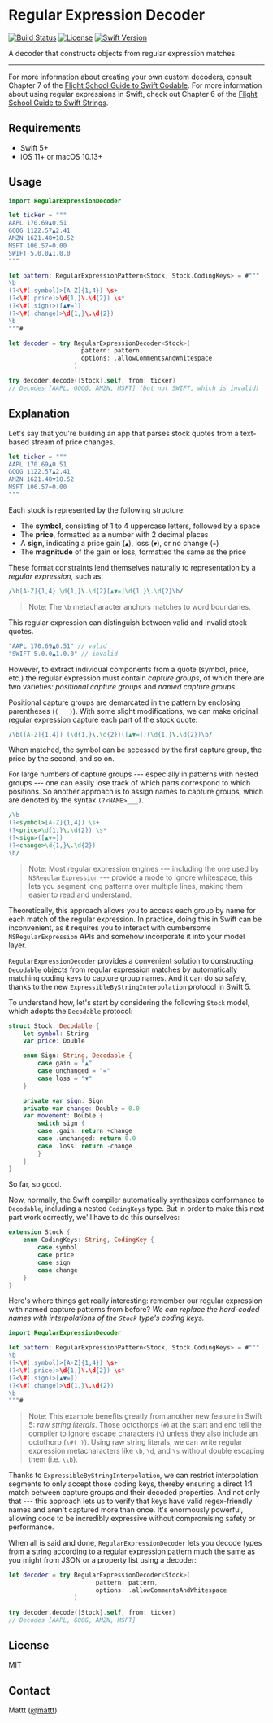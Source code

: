# Regular Expression Decoder

[![Build Status][build status badge]][build status]
[![License][license badge]][license]
[![Swift Version][swift version badge]][swift version]

A decoder that constructs objects from regular expression matches.

---

For more information about creating your own custom decoders,
consult Chapter 7 of the
[Flight School Guide to Swift Codable](https://flight.school/books/codable).
For more information about using regular expressions in Swift,
check out Chapter 6 of the
[Flight School Guide to Swift Strings](https://flight.school/books/strings).

## Requirements

- Swift 5+
- iOS 11+ or macOS 10.13+

## Usage

```swift
import RegularExpressionDecoder

let ticker = """
AAPL 170.69▲0.51
GOOG 1122.57▲2.41
AMZN 1621.48▼18.52
MSFT 106.57=0.00
SWIFT 5.0.0▲1.0.0
"""

let pattern: RegularExpressionPattern<Stock, Stock.CodingKeys> = #"""
\b
(?<\#(.symbol)>[A-Z]{1,4}) \s+
(?<\#(.price)>\d{1,}\.\d{2}) \s*
(?<\#(.sign)>([▲▼=])
(?<\#(.change)>\d{1,}\.\d{2})
\b
"""#

let decoder = try RegularExpressionDecoder<Stock>(
                    pattern: pattern,
                    options: .allowCommentsAndWhitespace
                  )

try decoder.decode([Stock].self, from: ticker)
// Decodes [AAPL, GOOG, AMZN, MSFT] (but not SWIFT, which is invalid)
```

## Explanation

Let's say that you're building an app that parses stock quotes
from a text-based stream of price changes.

```swift
let ticker = """
AAPL 170.69▲0.51
GOOG 1122.57▲2.41
AMZN 1621.48▼18.52
MSFT 106.57=0.00
"""
```

Each stock is represented by the following structure:

- The **symbol**, consisting of 1 to 4 uppercase letters, followed by a space
- The **price**, formatted as a number with 2 decimal places
- A **sign**, indicating a price gain (`▲`), loss (`▼`), or no change (`=`)
- The **magnitude** of the gain or loss, formatted the same as the price

These format constraints lend themselves naturally
to representation by a <dfn>regular expression</dfn>,
such as:

```perl
/\b[A-Z]{1,4} \d{1,}\.\d{2}[▲▼=]\d{1,}\.\d{2}\b/
```

> Note:
> The `\b` metacharacter anchors matches to word boundaries.

This regular expression can distinguish between
valid and invalid stock quotes.

```swift
"AAPL 170.69▲0.51" // valid
"SWIFT 5.0.0▲1.0.0" // invalid
```

However, to extract individual components from a quote
(symbol, price, etc.)
the regular expression must contain <dfn>capture groups</dfn>,
of which there are two varieties:
<dfn>positional capture groups</dfn> and
<dfn>named capture groups</dfn>.

Positional capture groups are demarcated in the pattern
by enclosing parentheses (`(___)`).
With some slight modifications,
we can make original regular expression capture each part of the stock quote:

```perl
/\b([A-Z]{1,4}) (\d{1,}\.\d{2})([▲▼=])(\d{1,}\.\d{2})\b/
```

When matched,
the symbol can be accessed by the first capture group,
the price by the second,
and so on.

For large numbers of capture groups ---
especially in patterns with nested groups ---
one can easily lose track of which parts correspond to which positions.
So another approach is to assign names to capture groups,
which are denoted by the syntax `(?<NAME>___)`.

```perl
/\b
(?<symbol>[A-Z]{1,4}) \s+
(?<price>\d{1,}\.\d{2}) \s*
(?<sign>([▲▼=])
(?<change>\d{1,}\.\d{2})
\b/
```

> Note:
> Most regular expression engines ---
> including the one used by `NSRegularExpression` ---
> provide a mode to ignore whitespace;
> this lets you segment long patterns over multiple lines,
> making them easier to read and understand.

Theoretically, this approach allows you to access each group by name
for each match of the regular expression.
In practice, doing this in Swift can be inconvenient,
as it requires you to interact with cumbersome `NSRegularExpression` APIs
and somehow incorporate it into your model layer.

`RegularExpressionDecoder` provides a convenient solution
to constructing `Decodable` objects from regular expression matches
by automatically matching coding keys to capture group names.
And it can do so safely,
thanks to the new `ExpressibleByStringInterpolation` protocol in Swift 5.

To understand how,
let's start by considering the following `Stock` model,
which adopts the `Decodable` protocol:

```swift
struct Stock: Decodable {
    let symbol: String
    var price: Double

    enum Sign: String, Decodable {
        case gain = "▲"
        case unchanged = "="
        case loss = "▼"
    }

    private var sign: Sign
    private var change: Double = 0.0
    var movement: Double {
        switch sign {
        case .gain: return +change
        case .unchanged: return 0.0
        case .loss: return -change
        }
    }
}
```

So far, so good.

Now, normally, the Swift compiler
automatically synthesizes conformance to `Decodable`,
including a nested `CodingKeys` type.
But in order to make this next part work correctly,
we'll have to do this ourselves:

```swift
extension Stock {
    enum CodingKeys: String, CodingKey {
        case symbol
        case price
        case sign
        case change
    }
}
```

Here's where things get really interesting:
remember our regular expression with named capture patterns from before?
_We can replace the hard-coded names
with interpolations of the `Stock` type's coding keys._

```swift
import RegularExpressionDecoder

let pattern: RegularExpressionPattern<Stock, Stock.CodingKeys> = #"""
\b
(?<\#(.symbol)>[A-Z]{1,4}) \s+
(?<\#(.price)>\d{1,}\.\d{2}) \s*
(?<\#(.sign)>[▲▼=])
(?<\#(.change)>\d{1,}\.\d{2})
\b
"""#
```

> Note:
> This example benefits greatly from another new feature in Swift 5:
> <dfn>raw string literals</dfn>.
> Those octothorps (`#`) at the start and end
> tell the compiler to ignore escape characters (`\`)
> unless they also include an octothorp (`\#( )`).
> Using raw string literals,
> we can write regular expression metacharacters like `\b`, `\d`, and `\s`
> without double escaping them (i.e. `\\b`).

Thanks to `ExpressibleByStringInterpolation`,
we can restrict interpolation segments to only accept those coding keys,
thereby ensuring a direct 1:1 match between capture groups
and their decoded properties.
And not only that ---
this approach lets us to verify that keys have valid regex-friendly names
and aren't captured more than once.
It's enormously powerful,
allowing code to be incredibly expressive
without compromising safety or performance.

When all is said and done,
`RegularExpressionDecoder` lets you decode types
from a string according to a regular expression pattern
much the same as you might from JSON or a property list
using a decoder:

```swift
let decoder = try RegularExpressionDecoder<Stock>(
                        pattern: pattern,
                        options: .allowCommentsAndWhitespace
                  )

try decoder.decode([Stock].self, from: ticker)
// Decodes [AAPL, GOOG, AMZN, MSFT]
```

## License

MIT

## Contact

Mattt ([@mattt](https://twitter.com/mattt))

[build status]: https://travis-ci.com/Flight-School/RegularExpressionDecoder
[build status badge]: https://api.travis-ci.com/Flight-School/RegularExpressionDecoder.svg?branch=master
[license]: http://img.shields.io/badge/license-MIT-blue.svg?style=flat
[license badge]: http://img.shields.io/badge/license-MIT-blue.svg?style=flat
[swift version]: https://swift.org/download/
[swift version badge]: http://img.shields.io/badge/swift%20version-5.0-orange.svg?style=flat
